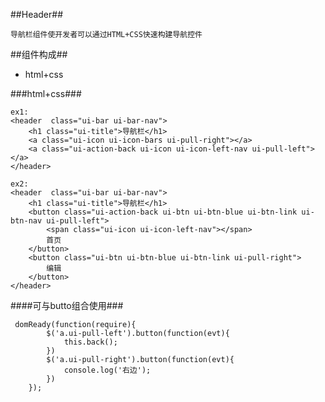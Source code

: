 ##Header##

	导航栏组件使开发者可以通过HTML+CSS快速构建导航控件


##组件构成##
* html+css

###html+css###

	ex1:
	<header  class="ui-bar ui-bar-nav">
        <h1 class="ui-title">导航栏</h1>
        <a class="ui-icon ui-icon-bars ui-pull-right"></a>
        <a class="ui-action-back ui-icon ui-icon-left-nav ui-pull-left"></a>
    </header>

	ex2:
	<header  class="ui-bar ui-bar-nav">
        <h1 class="ui-title">导航栏</h1>
        <button class="ui-action-back ui-btn ui-btn-blue ui-btn-link ui-btn-nav ui-pull-left">
            <span class="ui-icon ui-icon-left-nav"></span>
            首页
        </button>
        <button class="ui-btn ui-btn-blue ui-btn-link ui-pull-right">
            编辑
        </button>
    </header>
####可与butto组合使用###

	 domReady(function(require){
            $('a.ui-pull-left').button(function(evt){
                this.back();
            })
            $('a.ui-pull-right').button(function(evt){
                console.log('右边');
            })
        });
